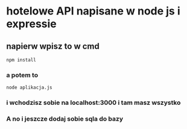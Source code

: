 # hotelowe API napisane w node js i expressie


## napierw wpisz to w cmd
```
npm install
```

### a potem to
```
node aplikacja.js
```

### i wchodzisz sobie na localhost:3000 i tam masz wszystko
### A no i jeszcze dodaj sobie sqla do bazy
